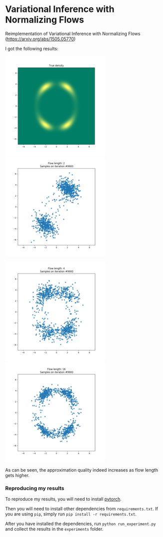 # Variational Inference with Normalizing Flows

Reimplementation of Variational Inference with Normalizing Flows (https://arxiv.org/abs/1505.05770)

I got the following results:

<p align="left">
  <img src="/assets/density.png" width="320"/>
  <img src="/assets/flow_2.png" width="320"/>
</p>


<p align="left">
  <img src="/assets/flow_4.png" width="320"/>
  <img src="/assets/flow_16.png" width="320"/>
</p>

As can be seen, the approximation quality indeed increases as flow length gets higher.

### Reproducing my results

To reproduce my results, you will need to install [pytorch](http://pytorch.org/).

Then you will need to install other dependencies from ```requirements.txt```. If you are using ```pip```, simply run ```pip install -r requirements.txt```.

After you have installed the dependencies, run ```python run_experiment.py``` and collect the results in the ```experiments``` folder.
